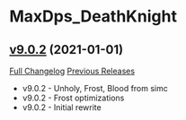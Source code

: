 # MaxDps_DeathKnight

## [v9.0.2](https://github.com/kaminaris/MaxDps-DeathKnight/tree/v9.0.2) (2021-01-01)
[Full Changelog](https://github.com/kaminaris/MaxDps-DeathKnight/compare/v9.0.1...v9.0.2) [Previous Releases](https://github.com/kaminaris/MaxDps-DeathKnight/releases)

- v9.0.2 - Unholy, Frost, Blood from simc  
- v9.0.2 - Frost optimizations  
- v9.0.2 - Initial rewrite  
